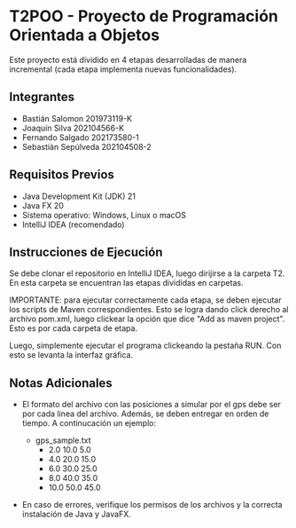 # T2POO - Proyecto de Programación Orientada a Objetos

Este proyecto está dividido en 4 etapas desarrolladas de manera incremental (cada etapa implementa nuevas funcionalidades).

## Integrantes

- Bastián Salomon 201973119-K
- Joaquín Silva 202104566-K
- Fernando Salgado 202173580-1
- Sebastián Sepúlveda 202104508-2

## Requisitos Previos

- Java Development Kit (JDK) 21
- Java FX 20
- Sistema operativo: Windows, Linux o macOS
- IntelliJ IDEA (recomendado)


## Instrucciones de Ejecución

Se debe clonar el repositorio en IntelliJ IDEA, luego dirijirse a la carpeta T2. En esta carpeta se encuentran las etapas divididas en carpetas.

IMPORTANTE: para ejecutar correctamente cada etapa, se deben ejecutar los scripts de Maven correspondientes. Esto se logra dando click derecho al archivo pom.xml, luego clickear la opción que dice "Add as maven project".
Esto es por cada carpeta de etapa.

Luego, simplemente ejecutar el programa clickeando la pestaña RUN. Con esto se levanta la interfaz gráfica.

## Notas Adicionales

- El formato del archivo con las posiciones a simular por el gps debe ser <tiempo> <posicion x> <posicion y> por cada linea del archivo. Además, se deben entregar en orden de tiempo. A continucación un ejemplo:
  -  gps_sample.txt
      - 2.0 10.0 5.0
      - 4.0 20.0 15.0
      - 6.0 30.0 25.0
      - 8.0 40.0 35.0
      - 10.0 50.0 45.0

- En caso de errores, verifique los permisos de los archivos y la correcta instalación de Java y JavaFX.
